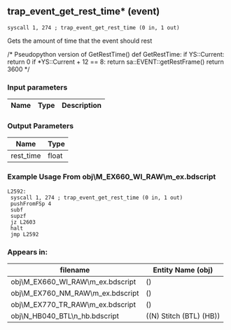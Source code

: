 ## trap_event_get_rest_time* (event)

`syscall 1, 274 ; trap_event_get_rest_time (0 in, 1 out)`

Gets the amount of time that the event should rest

/* Pseudopython version of GetRestTime()
def GetRestTime:
  if YS::Current:
    return 0
  if *YS::Current + 12 == 8:
    return sa::EVENT::getRestFrame()
  return 3600
*/

### Input parameters
| Name | Type | Description
|------|------|------------


### Output Parameters
| Name | Type
|------|-----
| rest_time   | float   
### Example Usage From obj\M_EX660_WI_RAW\m_ex.bdscript
```plaintext
L2592:
 syscall 1, 274 ; trap_event_get_rest_time (0 in, 1 out)
 pushFromFSp 4
 subf 
 supzf 
 jz L2603
 halt 
 jmp L2592
```


### Appears in:
| filename | Entity Name (obj)
|----------|-------------
| obj\M_EX660_WI_RAW\m_ex.bdscript       | ()          
| obj\M_EX760_NM_RAW\m_ex.bdscript       | ()          
| obj\M_EX770_TR_RAW\m_ex.bdscript       | ()          
| obj\N_HB040_BTL\n_hb.bdscript       | ((N) Stitch (BTL) (HB))          



